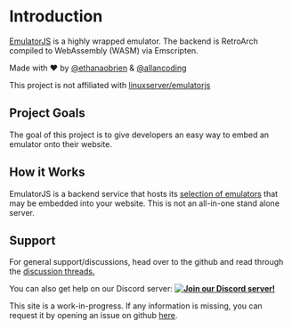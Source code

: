 # Introduction

[EmulatorJS](https://github.com/EmulatorJS/EmulatorJS) is a highly wrapped emulator. The backend is RetroArch compiled to WebAssembly (WASM) via Emscripten.

Made with ❤️ by [@ethanaobrien](https://github.com/ethanaobrien) & [@allancoding](https://github.com/allancoding)

This project is not affiliated with [linuxserver/emulatorjs](https://github.com/linuxserver/emulatorjs)

## Project Goals

The goal of this project is to give developers an easy way to embed an emulator onto their website.

## How it Works

EmulatorJS is a backend service that hosts its [selection of emulators](Systems.html) that may be embedded into your website. This is not an all-in-one stand alone server.

## Support

For general support/discussions, head over to the github and read through the [discussion threads.](https://github.com/EmulatorJS/EmulatorJS/discussions)

You can also get help on our Discord server:
<a href="https://discord.gg/6akryGkETU" target="_blank">**![Join our Discord server!](https://invite.casperiv.dev/?inviteCode=6akryGkETU&format=svg)**</a> 

This site is a work-in-progress. If any information is missing, you can request it by opening an issue on github [here](https://github.com/EmulatorJS/EmulatorJS/issues).
